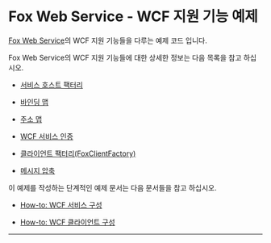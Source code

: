 # Fox Web Service - WCF 지원 기능 예제

[Fox Web Service](https://github.com/NeoDEEX/manual/tree/master/webservice/README.md)의 WCF 지원 기능들을 다루는 예제 코드 입니다.

Fox Web Service의 WCF 지원 기능들에 대한 상세한 정보는 다음 목록을 참고 하십시오.

* [서비스 호스트 팩터리](https://github.com/NeoDEEX/manual/tree/master/webservice/wcf/servicefactory.md)

* [바인딩 맵](https://github.com/NeoDEEX/manual/tree/master/webservice/wcf/bindingmap.md)

* [주소 맵](https://github.com/NeoDEEX/manual/tree/master/webservice/wcf/addressmap.md)

* [WCF 서비스 인증](https://github.com/NeoDEEX/manual/tree/master/webservice/wcf/authentication.md)

* [클라이언트 팩터리(FoxClientFactory)](https://github.com/NeoDEEX/manual/tree/master/webservice/wcf/clientfactory.md)

* [메시지 압축](https://github.com/NeoDEEX/manual/tree/master/webservice/wcf/compress.md)

이 예제를 작성하는 단계적인 예제 문서는 다음 문서들을 참고 하십시오.

* [How-to: WCF 서비스 구성](https://github.com/NeoDEEX/manual/tree/master/webservice/wcf/howto-service.md)

* [How-to: WCF 클라이언트 구성](https://github.com/NeoDEEX/manual/tree/master/webservice/wcf/howto-service.md)

---